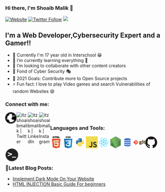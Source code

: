 ### Hi there, I'm Shoaib Malik 👋

[![Website](https://img.shields.io/website?label=piratedboy.wordpress.com&style=for-the-badge&url=https%3A%2F%2Fpiratedboy.wordpress.com)](https://piratedboy.wordpress.com)
[![Twitter Follow](https://img.shields.io/twitter/follow/itzshoaibmalik?color=1DA1F2&logo=twitter&style=for-the-badge)](https://twitter.com/intent/follow?original_referer=https%3A%2F%2Fgithub.com%2Fitzshoaibmalik&screen_name=itzshoaibmalik)
![](https://komarev.com/ghpvc/?username=itzshoaibmalik&color=brightgreen)

## I'm a Web Developer,Cybersecurity Expert and a Gamer!!

- 🔭 Currently I'm 17 year old in Interschool 😁
- 🌱 I’m currently learning everything 🤣
- 👯 I’m looking to collaborate with other content creators
- 🍬 Fond of Cyber Security 🎭
- 🥅 2021 Goals: Contribute more to Open Source projects
- ⚡ Fun fact: I love to play Video games and search Vulnerabilities of random Websites 😄

### Connect with me:

[<img align="left" alt="piratedboy.wordpress.com" width="36px" src="https://raw.githubusercontent.com/iconic/open-iconic/master/svg/globe.svg" />][website]
[<img align="left" alt="itzshoaibmalik | Twitter" width="36px" src="https://cdn.jsdelivr.net/npm/simple-icons@v3/icons/twitter.svg" />][twitter]
[<img align="left" alt="itzshoaibmalik | LinkedIn" width="36px" src="https://cdn.jsdelivr.net/npm/simple-icons@v3/icons/linkedin.svg" />][linkedin]
[<img align="left" alt="itzshoaibmalik | Instagram" width="36px" src="https://cdn.jsdelivr.net/npm/simple-icons@v3/icons/instagram.svg" />][instagram]

<br />

### Languages and Tools:

<img align="left" alt="HTML5" width="38px" src="https://raw.githubusercontent.com/github/explore/80688e429a7d4ef2fca1e82350fe8e3517d3494d/topics/html/html.png" />
<img align="left" alt="CSS3" width="38px" src="https://raw.githubusercontent.com/github/explore/80688e429a7d4ef2fca1e82350fe8e3517d3494d/topics/css/css.png" />
<img align="left" alt="Python" width="38px" src="https://raw.githubusercontent.com/github/explore/80688e429a7d4ef2fca1e82350fe8e3517d3494d/topics/python/python.png" />
<img align="left" alt="JavaScript" width="38px" src="https://raw.githubusercontent.com/github/explore/80688e429a7d4ef2fca1e82350fe8e3517d3494d/topics/javascript/javascript.png" />
<img align="left" alt="React" width="38px" src="https://raw.githubusercontent.com/github/explore/80688e429a7d4ef2fca1e82350fe8e3517d3494d/topics/react/react.png" />
<img align="left" alt="Node.js" width="38px" src="https://raw.githubusercontent.com/github/explore/80688e429a7d4ef2fca1e82350fe8e3517d3494d/topics/nodejs/nodejs.png" />
<img align="left" alt="SQL" width="38px" src="https://raw.githubusercontent.com/github/explore/80688e429a7d4ef2fca1e82350fe8e3517d3494d/topics/sql/sql.png" />
<img align="left" alt="Git" width="38px" src="https://raw.githubusercontent.com/github/explore/80688e429a7d4ef2fca1e82350fe8e3517d3494d/topics/git/git.png" />
<img align="left" alt="GitHub" width="38px" src="https://raw.githubusercontent.com/github/explore/78df643247d429f6cc873026c0622819ad797942/topics/github/github.png" />
<img align="left" alt="Terminal" width="42px" src="https://raw.githubusercontent.com/github/explore/80688e429a7d4ef2fca1e82350fe8e3517d3494d/topics/terminal/terminal.png" />

<br />
<br />
<br />
<br />

### 📕Latest Blog Posts:

- [Implement Dark Mode On Your Website](https://piratedboy.wordpress.com/2021/03/03/implement-dark-mode-on-your-website/)
- [HTML INJECTION Basic Guide For beginners](https://piratedboy.wordpress.com/2021/02/19/html-injection-basic-guide-for-beginners/)

[website]: https://piratedboy.wordpress.com
[twitter]: https://twitter.com/itzshoaibmalik
[instagram]: https://instagram.com/itzshoaibmalik
[linkedin]: https://linkedin.com/in/itzshoaibmalik

